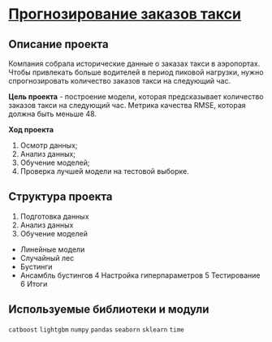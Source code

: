 # [Прогнозирование заказов такси]()


## Описание проекта

Компания собрала исторические данные о заказах такси в аэропортах. Чтобы привлекать больше водителей в период пиковой нагрузки, нужно спрогнозировать количество заказов такси на следующий час.

**Цель проекта** - построение модели, которая предсказывает количество заказов такси на следующий час. Метрика качества RMSE, которая должна быть меньше 48.

**Ход проекта**
1. Осмотр данных;
2. Анализ данных;
3. Обучение моделей;
4. Проверка лучшей модели на тестовой выборке.


## Структура проекта

1. Подготовка данных
2. Анализ данных
3. Обучение моделей
- Линейные модели
- Случайный лес
- Бустинги
- Ансамбль бустингов
4  Настройка гиперпараметров
5  Тестирование
6  Итоги

## Используемые библиотеки и модули
`catboost` `lightgbm` `numpy` `pandas` `seaborn` `sklearn` `time`

